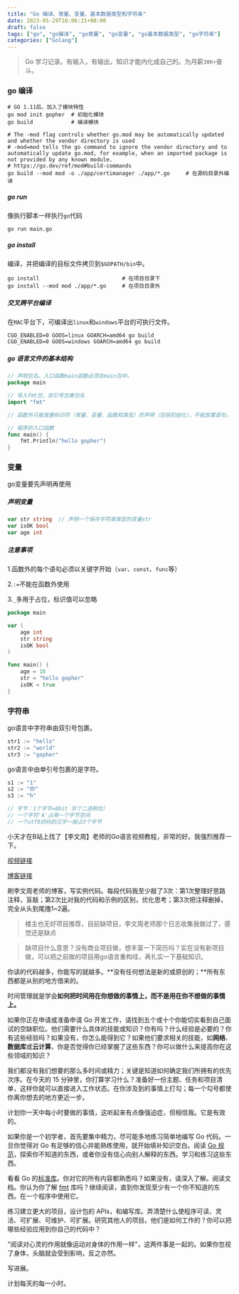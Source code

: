 ```yaml
---
title: "Go 编译、常量、变量、基本数据类型和字符串"
date: 2023-05-29T16:06:21+08:00
draft: false
tags: ["go", "go编译", "go常量", "go变量", "go基本数据类型", "go字符串"]
categories: ["Golang"]
---
```


> Go 学习记录。有输入，有输出，知识才能内化成自己的。为月薪`30K+`奋斗。



###  go 编译

```shell
# GO 1.11后，加入了模块特性
go mod init gopher	# 初始化模块
go build			# 编译模块

# The -mod flag controls whether go.mod may be automatically updated and whether the vendor directory is used
# -mod=mod tells the go command to ignore the vendor directory and to automatically update go.mod, for example, when an imported package is not provided by any known module.
# https://go.dev/ref/mod#build-commands
go build --mod mod -o ./app/certimanager ./app/*.go		# 在源码目录外编译
```

##### go run

像执行脚本一样执行`go`代码

```shell
go run main.go
```

##### go install

编译，并把编译的目标文件拷贝到`$GOPATH/bin`中。

```shell
go install							# 在项目目录下
go install --mod mod ./app/*.go		# 在项目目录外
```

##### 交叉跨平台编译

在`MAC`平台下，可编译出`linux`和`windows`平台的可执行文件。

```shell
CGO_ENABLED=0 GOOS=linux GOARCH=amd64 go build
CGO_ENABLED=0 GOOS=windows GOARCH=amd64 go build
```

##### go 语言文件的基本结构

```go
// 声明包名。入口函数main函数必须在main包中。
package main

// 导入fmt包，双引号包裹包名
import "fmt"

// 函数外只能放置标识符（常量、变量、函数和类型）的声明（包括初始化），不能放置语句。

// 程序的入口函数
func main() {
    fmt.Println("hello gopher")
}
```

### 变量

go变量要先声明再使用

##### 声明变量

```go
var str string	// 声明一个保存字符串类型的变量str
var isOK bool
var age int
```

##### 注意事项

1.函数外的每个语句必须以关键字开始（`var`、`const`、`func`等）

2.`:=`不能在函数外使用

3.`_`多用于占位，标识值可以忽略

```go
package main

var (
	age int
    str string
    isOK bool
)

func main() {
    age = 18
    str = "hello gopher"
    isOK = true
}
```

### 字符串

go语言中字符串由双引号包裹。

```go
str1 := "hello"
str2 := "world"
str3 := "gopher"
```

go语言中由单引号包裹的是字符。

```go
s1 := "1"
s2 := "你"
s3 := "h"

// 字节：1个字节=8bit（8个二进制位）
// 一个字符'A'占用一个字节空间
// 一个utf8纺码的汉字一般占3个字节

```

小天才在B站上找了【李文周】老师的Go语言视频教程，非常的好。我强烈推荐一下。

[视频链接](https://www.bilibili.com/video/BV16E411H7og?p=1)

[博客链接](https://www.liwenzhou.com)



刷李文周老师的博客，写实例代码。每段代码我至少敲了3次：第1次整理好思路注释，盲敲；第2次比对我的代码和示例的区别，优化思考；第3次把注释删掉，完全从头到尾撸1~2遍。



>  楼主也无好项目推荐，目前缺项目，李文周老师那个日志收集我做过了，感觉还是缺点

>  缺项目什么意思？没有商业项目做，想丰富一下简历吗？实在没有新项目做，可以把之前做的项目用go语言重构哇，再扎实一下基础知识。



你读的代码越多，你能写的就越多。**没有任何想法是新的或原创的；**所有东西都是从别的地方借来的。

时间管理就是学会**如何把时间用在你想做的事情上，而不是用在你不想做的事情上。**



如果你正在申请或准备申请 Go 开发工作，请找到五个或十个你能切实看到自己面试的空缺职位。他们需要什么具体的技能或知识？你有吗？什么经验是必要的？你有这些经验吗？如果没有，你怎么能得到它？如果他们要求相关的技能，如**网络**、**数据库**或**云计算**，你是否觉得你已经掌握了这些东西？你可以做什么来提高你在这些领域的知识？



我们都没有我们想要的那么多时间或精力；关键是知道如何确定我们所拥有的优先次序。在今天的 15 分钟里，你打算学习什么？准备好一份主题、任务和项目清单，这样你就可以直接进入工作状态。在你涉及到的事情上打勾；每一个勾号都使你离你想去的地方更近一步。



计划你一天中每小时要做的事情，这听起来有点像强迫症，但相信我。它是有效的。



如果你是一个初学者，首先要集中精力，尽可能多地练习简单地编写 Go 代码。一旦你觉得对 Go 有足够的信心并能熟练使用，就开始填补知识空白。阅读 [Go 规范](https://link.juejin.cn?target=https%3A%2F%2Fgolang.org%2Fref%2Fspec)，探索你不知道的东西，或者你没有信心向别人解释的东西。学习和练习这些东西。

看看 Go 的[标准库](https://link.juejin.cn?target=https%3A%2F%2Fpkg.go.dev%2Fstd)。你对它的所有内容都熟悉吗？如果没有，请深入了解。阅读文档。你认为你了解 [fmt](https://link.juejin.cn?target=https%3A%2F%2Fpkg.go.dev%2Ffmt) 库吗？继续阅读，直到你发现至少有一个你不知道的东西。在一个程序中使用它。

练习建立更大的项目，设计包的 APIs，和编写库。弄清楚什么使程序可读、灵活、可扩展、可维护、可扩展。研究其他人的项目。他们是如何工作的？你可以把哪些经验应用到你自己的代码中？

"阅读对心灵的作用就像运动对身体的作用一样"，这两件事是一起的。如果你忽视了身体，头脑就会受到影响，反之亦然。





写进展。

计划每天的每一小时。
